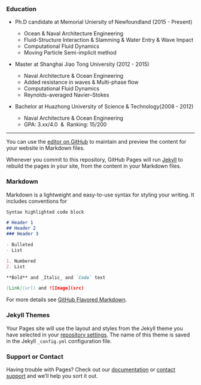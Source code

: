 
### Education
- Ph.D candidate at Memorial Uniersity of Newfoundland (2015 - Present) 
  - Ocean & Naval Architecture Engineering
  - Fluid-Structure Interaction & Slamming & Water Entry & Wave Impact
  - Computational Fluid Dynamics
  - Moving Particle Semi-implicit method
  
- Master at Shanghai Jiao Tong University (2012 - 2015) 
  - Naval Architecture & Ocean Engineering
  - Added resistance in waves & Multi-phase flow
  - Computational Fluid Dynamics
  - Reynolds-averaged Navier–Stokes
  
- Bachelor at Huazhong University of Science & Technology(2008 - 2012) 
  - Naval Architecture & Ocean Engineering
  - GPA: 3.xx/4.0  &  Ranking: 15/200

---

You can use the [editor on GitHub](https://github.com/zharuosi/zharuosi.github.io/edit/master/index.md) to maintain and preview the content for your website in Markdown files.

Whenever you commit to this repository, GitHub Pages will run [Jekyll](https://jekyllrb.com/) to rebuild the pages in your site, from the content in your Markdown files.

### Markdown

Markdown is a lightweight and easy-to-use syntax for styling your writing. It includes conventions for

```markdown
Syntax highlighted code block

# Header 1
## Header 2
### Header 3

- Bulleted
- List

1. Numbered
2. List

**Bold** and _Italic_ and `Code` text

[Link](url) and ![Image](src)
```

For more details see [GitHub Flavored Markdown](https://guides.github.com/features/mastering-markdown/).

### Jekyll Themes

Your Pages site will use the layout and styles from the Jekyll theme you have selected in your [repository settings](https://github.com/zharuosi/zharuosi.github.io/settings). The name of this theme is saved in the Jekyll `_config.yml` configuration file.

### Support or Contact

Having trouble with Pages? Check out our [documentation](https://help.github.com/categories/github-pages-basics/) or [contact support](https://github.com/contact) and we’ll help you sort it out.
